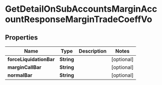 

# GetDetailOnSubAccountsMarginAccountResponseMarginTradeCoeffVo


## Properties

| Name | Type | Description | Notes |
|------------ | ------------- | ------------- | -------------|
|**forceLiquidationBar** | **String** |  |  [optional] |
|**marginCallBar** | **String** |  |  [optional] |
|**normalBar** | **String** |  |  [optional] |



